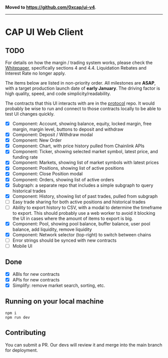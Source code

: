 **Moved to https://github.com/0xcap/ui-v4**.

---

# CAP UI Web Client

## TODO

For details on how the margin / trading system works, please check the [Whitepaper](https://www.cap.finance/whitepaper.pdf), specifically sections 4 and 4.4. Liquidation Rebates and Interest Rate no longer apply.

The items below are listed in non-priority order. All milestones are **ASAP**, with a target production launch date of **early January**. The driving factor is high quality, speed, and code simplicity/readability.

The contracts that this UI interacts with are in the [protocol](https://github.com/capofficial/protocol) repo. It would probably be wise to run and connect to those contracts locally to be able to test UI changes quickly.

- [x] Component: Account, showing balance, equity, locked margin, free margin, margin level, buttons to deposit and withdraw
- [x] Component: Deposit / Withdraw modal
- [x] Component: New Order
- [x] Component: Chart, with price history pulled from Chainlink APIs
- [x] Component: Ticker, showing selected market symbol, latest price, and funding rate
- [x] Component: Markets, showing list of market symbols with latest prices
- [x] Component: Positions, showing list of active positions
- [x] Component: Close Position modal
- [x] Component: Orders, showing list of active orders
- [x] Subgraph: a separate repo that includes a simple subgraph to query historical trades
- [x] Component: History, showing list of past trades, pulled from subgraph
- [ ] Easy trade sharing for both active positions and historical trades
- [ ] Ability to export history to CSV, with a modal to determine the timeframe to export. This should probably use a web worker to avoid it blocking the UI in cases where the amount of items to export is big.
- [x] Component: Pool, showing pool balance, buffer balance, user pool balance, add liquidity, remove liquidity
- [x] Component: Network selector (top-right) to switch between chains
- [ ] Error strings should be synced with new contracts
- [ ] Mobile UI

## Done

- [x] ABIs for new contracts
- [x] APIs for new contracts
- [x] Simplify: remove market search, sorting, etc.

## Running on your local machine

```
npm i
npm run dev
```

## Contributing

You can submit a PR. Our devs will review it and merge into the main branch for deployment.
